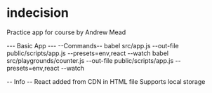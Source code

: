 # indecision
Practice app for course by Andrew Mead

--- Basic App ---
--Commands--
babel src/app.js --out-file public/scripts/app.js --presets=env,react --watch
babel src/playgrounds/counter.js --out-file public/scripts/app.js --presets=env,react --watch

-- Info --
React added from CDN in HTML file
Supports local storage